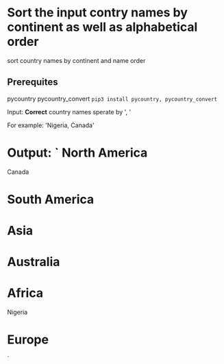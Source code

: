 # Sort the input contry names by continent as well as alphabetical order
sort country names by continent and name order

## Prerequites
pycountry
pycountry_convert
`
pip3 install pycountry, pycountry_convert
`

Input:
**Correct** country names sperate by ', ' 

For example:
'Nigeria, Canada'

Output:
`
North America
===============
Canada


South America
===============


Asia
===============


Australia
===============


Africa
===============
Nigeria


Europe
===============
`



